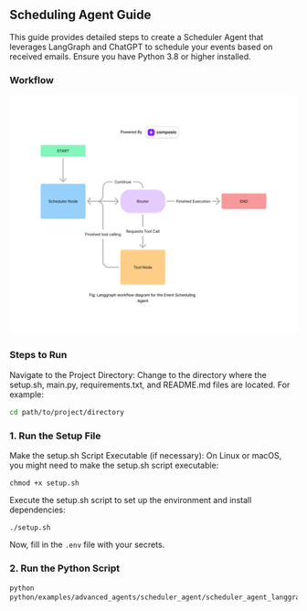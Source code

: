 ## Scheduling Agent Guide

This guide provides detailed steps to create a Scheduler Agent that leverages LangGraph and ChatGPT to schedule your events based on received emails. Ensure you have Python 3.8 or higher installed.

### Workflow

![workflow](./images/workflow.png)

### Steps to Run
Navigate to the Project Directory: Change to the directory where the setup.sh, main.py, requirements.txt, and README.md files are located. For example:

```bash
cd path/to/project/directory
```

### 1. Run the Setup File
Make the setup.sh Script Executable (if necessary):
On Linux or macOS, you might need to make the setup.sh script executable:
```shell
chmod +x setup.sh
```
Execute the setup.sh script to set up the environment and install dependencies:
```shell
./setup.sh
```
Now, fill in the `.env` file with your secrets.

### 2. Run the Python Script
```shell
python python/examples/advanced_agents/scheduler_agent/scheduler_agent_langgraph/main.py
```
